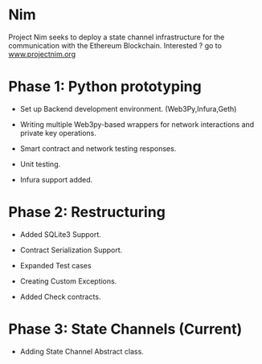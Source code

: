 # Nim

Project Nim seeks to deploy a state channel infrastructure for the communication with the Ethereum Blockchain.
Interested ? go to www.projectnim.org

# Phase 1: Python prototyping 
 
 - Set up Backend development environment. (Web3Py,Infura,Geth)
 
 - Writing multiple Web3py-based wrappers for network interactions and private key operations.
 
 - Smart contract and network testing responses. 
 
 - Unit testing.
 
 - Infura support added.
 
# Phase 2: Restructuring 

 - Added SQLite3 Support.
 
 - Contract Serialization Support.
 
 - Expanded Test cases
 
 - Creating Custom Exceptions.
 
 - Added Check contracts.

# Phase 3: State Channels (Current) 

 - Adding State Channel Abstract class.
